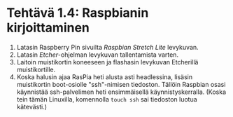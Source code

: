 Tehtävä 1.4: Raspbianin kirjoittaminen
======================================

1. Latasin Raspberry Pin sivuilta _Raspbian Stretch Lite_ levykuvan.
2. Latasin _Etcher_-ohjelman levykuvan tallentamista varten.
3. Laitoin muistikortin koneeseen ja flashasin levykuvan Etcherillä
   muistikortille.
4. Koska halusin ajaa RasPia heti alusta asti headlessina, lisäsin
   muistikortin boot-osiolle "ssh"-nimisen tiedoston. Tällöin Raspbian
   osasi käynnistää ssh-palvelimen heti ensimmäisellä
   käynnistyskerralla. (Koska tein tämän Linuxilla, komennolla `touch
   ssh` sai tiedoston luotua kätevästi.)
